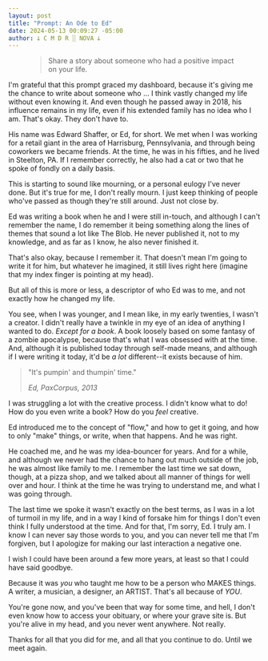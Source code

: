 ```yaml
---
layout: post
title: "Prompt: An Ode to Ed"
date: 2024-05-13 00:09:27 -05:00
author: 𐕣 C M D R ░ NOVA 𐕣
---
```


<!-- wp:pullquote -->
<figure class="wp-block-pullquote"><blockquote><p>Share a story about someone who had a positive impact on your life.</p></blockquote></figure>
<!-- /wp:pullquote -->

<!-- wp:paragraph -->
<p>I'm grateful that this prompt graced my dashboard, because it's giving me the chance to write about someone who ... I think vastly changed my life without even knowing it. And even though he passed away in 2018, his influence remains in my life, even if his extended family has no idea who I am. That's okay. They don't have to.</p>
<!-- /wp:paragraph -->

<!-- wp:paragraph -->
<p>His name was Edward Shaffer, or Ed, for short. We met when I was working for a retail giant in the area of Harrisburg, Pennsylvania, and through being coworkers we became friends. At the time, he was in his fifties, and he lived in Steelton, PA. If I remember correctly, he also had a cat or two that he spoke of fondly on a daily basis.</p>
<!-- /wp:paragraph -->

<!-- wp:paragraph -->
<p>This is starting to sound like mourning, or a personal eulogy I've never done. But it's true for me, I don't really mourn. I just keep thinking of people who've passed as though they're still around. Just not close by.</p>
<!-- /wp:paragraph -->

<!-- wp:paragraph -->
<p>Ed was writing a book when he and I were still in-touch, and although I can't remember the name, I do remember it being something along the lines of themes that sound a lot like The Blob. He never published it, not to my knowledge, and as far as I know, he also never finished it.</p>
<!-- /wp:paragraph -->

<!-- wp:paragraph -->
<p>That's also okay, because I remember it. That doesn't mean I'm going to write it for him, but whatever he imagined, it still lives right here (imagine that my index finger is pointing at my head).</p>
<!-- /wp:paragraph -->

<!-- wp:paragraph -->
<p>But all of this is more or less, a descriptor of who Ed was to me, and not exactly how he changed my life.</p>
<!-- /wp:paragraph -->

<!-- wp:paragraph -->
<p>You see, when I was younger, and I mean like, in my early twenties, I wasn't a creator. I didn't really have a twinkle in my eye of an idea of anything I wanted to do. <em>Except for a book</em>. A book loosely based on some fantasy of a zombie apocalypse, because that's what I was obsessed with at the time. And, although it is published today through self-made means, and although if I were writing it today, it'd be <em>a lot</em> different--it exists because of him.</p>
<!-- /wp:paragraph -->

<!-- wp:quote -->
<blockquote class="wp-block-quote"><!-- wp:paragraph -->
<p>"It's pumpin' and thumpin' time."</p>
<!-- /wp:paragraph --><cite>Ed, PaxCorpus, 2013</cite></blockquote>
<!-- /wp:quote -->

<!-- wp:paragraph -->
<p>I was struggling a lot with the creative process. I didn't know what to do! How do you even write a book? How do you <em>feel</em> creative.</p>
<!-- /wp:paragraph -->

<!-- wp:paragraph -->
<p>Ed introduced me to the concept of "flow," and how to get it going, and how to only "make" things, or write, when that happens. And he was right.</p>
<!-- /wp:paragraph -->

<!-- wp:paragraph -->
<p>He coached me, and he was my idea-bouncer for years. And for a while, and although we never had the chance to hang out much outside of the job, he was almost like family to me. I remember the last time we sat down, though, at a pizza shop, and we talked about all manner of things for well over and hour. I think at the time he was trying to understand me, and what I was going through.</p>
<!-- /wp:paragraph -->

<!-- wp:paragraph -->
<p>The last time we spoke it wasn't exactly on the best terms, as I was in a lot of turmoil in my life, and in a way I kind of forsake him for things I don't even think I fully understood at the time. And for that, I'm sorry, Ed. I truly am. I know I can never say those words to you, and you can never tell me that I'm forgiven, but I apologize for making our last interaction a negative one. </p>
<!-- /wp:paragraph -->

<!-- wp:paragraph -->
<p>I wish I could have been around a few more years, at least so that I could have said goodbye.</p>
<!-- /wp:paragraph -->

<!-- wp:paragraph -->
<p>Because it was <em>you</em> who taught me how to be a person who MAKES things. A writer, a musician, a designer, an ARTIST. That's all because of <em>YOU</em>.</p>
<!-- /wp:paragraph -->

<!-- wp:paragraph -->
<p>You're gone now, and you've been that way for some time, and hell, I don't even know how to access your obituary, or where your grave site is. But you're alive in my head, and you never went anywhere. Not really.</p>
<!-- /wp:paragraph -->

<!-- wp:paragraph -->
<p>Thanks for all that you did for me, and all that you continue to do. Until we meet again.</p>
<!-- /wp:paragraph -->